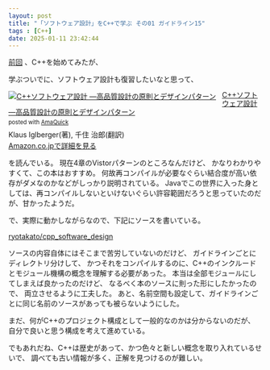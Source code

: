 ```yaml
---
layout: post
title: "「ソフトウェア設計」をC++で学ぶ その01 ガイドライン15"
tags : [C++]
date: 2025-01-11 23:42:44
---
```


[前回](/2025/01/06/begin-cpp) 、C++を始めてみたが、

学ぶついでに、ソフトウェア設計も復習したいなと思って、

<div class="AmaQuick-box" style="margin-bottom: 0px;"><div class="AmaQuick-image" style="float: left; margin: 0px 12px 1px 0px;"><a href="https://www.amazon.co.jp/dp/4814400454/?tag=tavi06-22" name="AmaQuicklink" target="_blank"><img src="https://m.media-amazon.com/images/I/41Vl7xZah3L._SL200_.jpg" alt="C++ソフトウェア設計 ―高品質設計の原則とデザインパターン" style="border: none;"/></a></div><div class="AmaQuick-info" style="margin-bottom: 10px; line-height: 120%"><div class="AmaQuick-name" style="margin-bottom: 10px; line-height: 120%"><a href="https://www.amazon.co.jp/dp/4814400454/?tag=tavi06-22" name="AmaQuicklink" target="_blank">C++ソフトウェア設計 ―高品質設計の原則とデザインパターン</a><div class="AmaQuick-powered-date" style="font-size: 80%; margin-top: 5px; line-height: 120%">posted with <a href="https://creazy.net/amazon_quick_affiliate" title="AmaQuick" target="_blank">AmaQuick</a></div></div><div class="AmaQuick-detail">Klaus Iglberger(著), 千住 治郎(翻訳)</div><div class="AmaQuick-sub-info" style="float: left;"><div class="AmaQuick-link" style="margin-top: 5px"><a href="https://www.amazon.co.jp/dp/4814400454/?tag=tavi06-22" name="AmaQuicklink" target="_blank">Amazon.co.jpで詳細を見る</a></div></div></div><div class="AmaQuick-footer" style="clear: left"></div></div>



を読んでいる。
現在4章のVistorパターンのところなんだけど、
かなりわかりやすくて、この本はおすすめ。
何故再コンパイルが必要なぐらい結合度が高い依存がダメなのかなどがしっかり説明されている。
Javaでこの世界に入った身としては、再コンパイルしないといけないぐらい許容範囲だろうと思っていたのだが、甘かったようだ。


で、実際に動かしながらなので、下記にソースを書いている。


[ryotakato/cpp_software_design](https://github.com/ryotakato/cpp_software_design)



ソースの内容自体にはそこまで苦労していないのだけど、
ガイドラインごとにディレクトリ分けして、
かつそれをコンパイルするのに、C++のインクルードとモジュール機構の概念を理解する必要があった。
本当は全部モジュールにしてしまえば良かったのだけど、
なるべく本のソースに則った形にしたかったので、
両立させるように工夫した。
あと、名前空間も設定して、ガイドラインごとに同じ名前のソースがあっても被らないようにした。

まだ、何がC++のプロジェクト構成として一般的なのかは分からないのだが、
自分で良いと思う構成を考えて進めている。

でもあれだね、C++は歴史があって、かつ色々と新しい概念を取り入れているせいで、
調べても古い情報が多く、正解を見つけるのが難しい。


